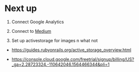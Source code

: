 # Next up

1. Connect Google Analytics
2. Connect to [Medium](https://github.com/Medium/medium-api-docs)

3. Set up activestorage for images n what not
  - https://guides.rubyonrails.org/active_storage_overview.html

  - https://console.cloud.google.com/freetrial/signup/billing/US?_ga=2.28723324.-110642046.1564466344&pli=1

  